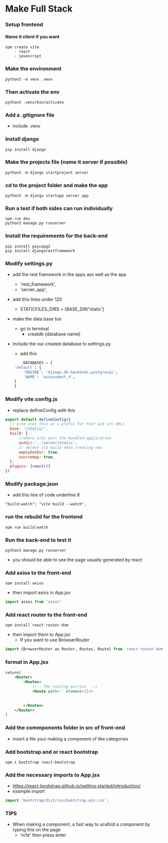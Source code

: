 # Make Full Stack

### Setup frontend
#### Name it client if you want
```
npm create vite
    - react
    - javascript
```
### Make the environment
```
python3 -m venv .venv
```

### Then activate the env
```
python3 .venv/bin/activate
```

### Add a .gitignore file
- include .venv

### Install django
```
pip install django
```

### Make the projects file (name it server if possible)
```
python3 -m django startproject server
```

### cd to the project folder and make the app
```
python3 -m django startapp server_app
```

### Run a test if both sides can run individually
```
npm run dev
python3 manage.py runserver
```

### Install the requirements for the back-end
```
pip install psycopg2
pip install djangorestframework
```

### Modify settings.py
- add the rest framework in the apps ass well as the app
    - 'rest_framework',
    - 'server_app',
- add this lines under 120
    - STATICFILES_DIRS = [BASE_DIR/'static']

- make the data base too 
    - go to terminal
        - creatdb {database name}

- Include the our created database to settings.py
    - add this
```python
        DATABASES = {
    'default': {
        'ENGINE': 'django.db.backends.postgresql',
        'NAME': 'assessment_4',
    }
    }
```

### Modify vite.config.js
- replace defineConfig with this
```javascript
export default defineConfig({
  // vite uses this as a prefix for href and src URLs
  base: '/static/',
  build: {
      //where vite puts the bundled application
      outDir:'../server/static',
      // delete old build when creating new
      emptyOutDir: true,
      sourcemap: true,
  },
  plugins: [react()]
})
```
### Modify package.json

- add this line of code underline 8

```
"build:watch": "vite build --watch",
```

### run the rebuild for the frontend

```
npm run build:watch
```

### Run the back-end to test it
```
python3 manage.py runserver
```
- you should be able to see the page usually generated by react

### Add axios to the front-end

```
npm install axios
```
- then import axios in App.jsx
```python
import axios from 'axios'
```

### Add react router to the front-end

```
npm install react-router-dom
```
- then import them to App.jsx
    -   If you want to use BrowserRouter
```python
import {BrowserRouter as Router, Routes, Route} from 'react-router-dom'
```

### format in App.jsx

```html
return(
    <Router>
        <Routes>
            <!-- The routing portion  -->
            <Route path='' element={}/>
            
            
        </Routes>
    </Router>
)
```

### Add the commponents folder in src of front-end 
- insert a file your making a component of like categories

### Add bootstrap and or react bootstrap

```
npm i bootstrap react-bootstrap
```

### Add the necessary imports to App.jsx
- https://react-bootstrap.github.io/getting-started/introduction/
- example import
```python
import 'bootstrap/dist/css/bootstrap.min.css';
```

### TIPS
- When making a component, a fast way to scafold a component 
    by typing this on the page
    - 'rcfe' then press enter